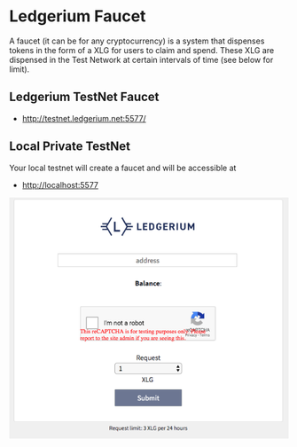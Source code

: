 Ledgerium Faucet
================

A faucet (it can be for any cryptocurrency) is a system that dispenses
tokens in the form of a XLG for users to claim and spend. These XLG are
dispensed in the Test Network at certain intervals of time (see below
for limit).

Ledgerium TestNet Faucet
------------------------

-   <http://testnet.ledgerium.net:5577/>

Local Private TestNet
---------------------

Your local testnet will create a faucet and will be accessible at

-   <http://localhost:5577>

![image](../images/faucet.png)
